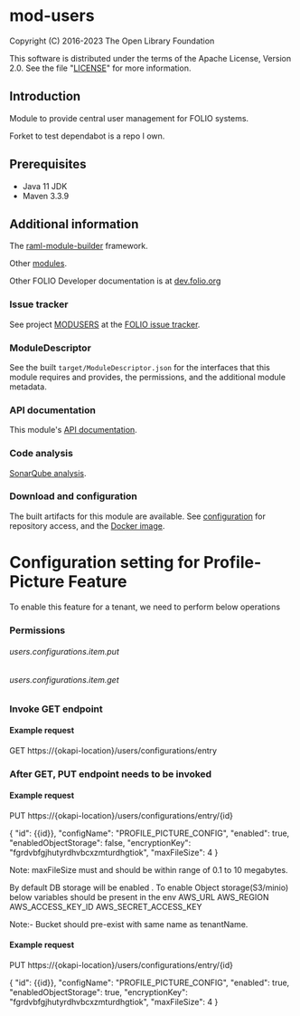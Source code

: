# mod-users

Copyright (C) 2016-2023 The Open Library Foundation

This software is distributed under the terms of the Apache License,
Version 2.0. See the file "[LICENSE](LICENSE)" for more information.

## Introduction

Module to provide central user management for FOLIO systems.

Forket to test dependabot is a repo I own.

## Prerequisites

* Java 11 JDK
* Maven 3.3.9

## Additional information

The [raml-module-builder](https://github.com/folio-org/raml-module-builder) framework.

Other [modules](https://dev.folio.org/source-code/#server-side).

Other FOLIO Developer documentation is at [dev.folio.org](https://dev.folio.org/)

### Issue tracker

See project [MODUSERS](https://issues.folio.org/browse/MODUSERS)
at the [FOLIO issue tracker](https://dev.folio.org/guidelines/issue-tracker).

### ModuleDescriptor

See the built `target/ModuleDescriptor.json` for the interfaces that this module
requires and provides, the permissions, and the additional module metadata.

### API documentation

This module's [API documentation](https://dev.folio.org/reference/api/#mod-users).

### Code analysis

[SonarQube analysis](https://sonarcloud.io/dashboard?id=org.folio%3Amod-users).

### Download and configuration

The built artifacts for this module are available.
See [configuration](https://dev.folio.org/download/artifacts) for repository access,
and the [Docker image](https://hub.docker.com/r/folioorg/mod-users/).

# Configuration setting for Profile-Picture Feature
To enable this feature for a tenant, we need to perform below operations
### Permissions

###### users.configurations.item.put
###### users.configurations.item.get

### Invoke GET endpoint
#### Example request
GET https://{okapi-location}/users/configurations/entry

### After GET, PUT endpoint needs to be invoked
#### Example request
PUT https://{okapi-location}/users/configurations/entry/{id}

{
"id": {{id}},
"configName": "PROFILE_PICTURE_CONFIG",
"enabled": true,
"enabledObjectStorage": false,
"encryptionKey": "fgrdvbfgjhutyrdhvbcxzmturdhgtiok",
"maxFileSize": 4
}

Note: maxFileSize must and should be within range of 0.1 to 10 megabytes.

By default DB storage will be enabled . To enable Object storage(S3/minio) below variables should be present in the env
AWS_URL
AWS_REGION
AWS_ACCESS_KEY_ID
AWS_SECRET_ACCESS_KEY

Note:- Bucket should pre-exist with same name as tenantName.

#### Example request
PUT https://{okapi-location}/users/configurations/entry/{id}

{
"id": {{id}},
"configName": "PROFILE_PICTURE_CONFIG",
"enabled": true,
"enabledObjectStorage": true,
"encryptionKey": "fgrdvbfgjhutyrdhvbcxzmturdhgtiok",
"maxFileSize": 4
}
